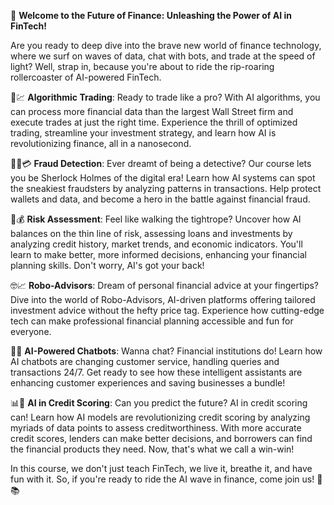 🚀 **Welcome to the Future of Finance: Unleashing the Power of AI in FinTech!**

Are you ready to deep dive into the brave new world of finance technology, where we surf on waves of data, chat with bots, and trade at the speed of light? Well, strap in, because you're about to ride the rip-roaring rollercoaster of AI-powered FinTech.

🤖💹 **Algorithmic Trading**: Ready to trade like a pro? With AI algorithms, you can process more financial data than the largest Wall Street firm and execute trades at just the right time. Experience the thrill of optimized trading, streamline your investment strategy, and learn how AI is revolutionizing finance, all in a nanosecond. 

🕵️‍♂️💳 **Fraud Detection**: Ever dreamt of being a detective? Our course lets you be Sherlock Holmes of the digital era! Learn how AI systems can spot the sneakiest fraudsters by analyzing patterns in transactions. Help protect wallets and data, and become a hero in the battle against financial fraud.

🔮💰 **Risk Assessment**: Feel like walking the tightrope? Uncover how AI balances on the thin line of risk, assessing loans and investments by analyzing credit history, market trends, and economic indicators. You'll learn to make better, more informed decisions, enhancing your financial planning skills. Don't worry, AI's got your back!

🤓📈 **Robo-Advisors**: Dream of personal financial advice at your fingertips? Dive into the world of Robo-Advisors, AI-driven platforms offering tailored investment advice without the hefty price tag. Experience how cutting-edge tech can make professional financial planning accessible and fun for everyone.

🤖💬 **AI-Powered Chatbots**: Wanna chat? Financial institutions do! Learn how AI chatbots are changing customer service, handling queries and transactions 24/7. Get ready to see how these intelligent assistants are enhancing customer experiences and saving businesses a bundle!

📊💼 **AI in Credit Scoring**: Can you predict the future? AI in credit scoring can! Learn how AI models are revolutionizing credit scoring by analyzing myriads of data points to assess creditworthiness. With more accurate credit scores, lenders can make better decisions, and borrowers can find the financial products they need. Now, that's what we call a win-win!

In this course, we don't just teach FinTech, we live it, breathe it, and have fun with it. So, if you're ready to ride the AI wave in finance, come join us! 🚀📚
